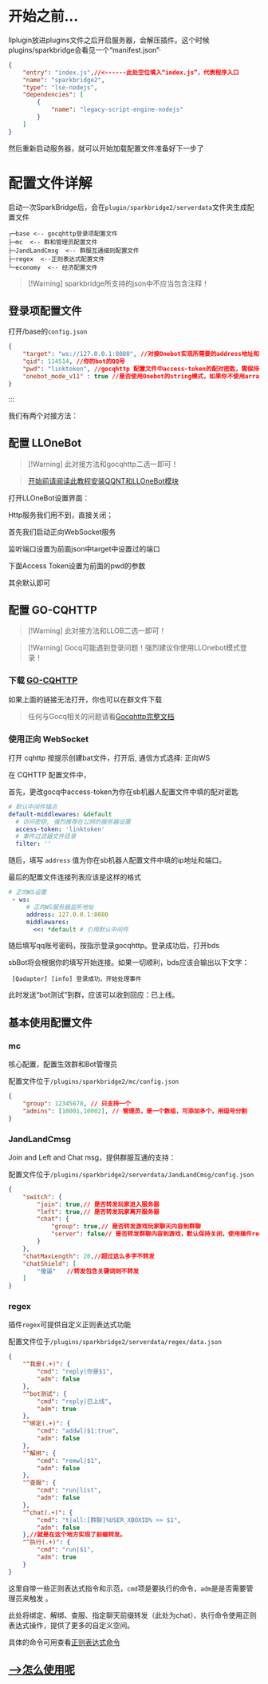 # 开始之前...

llplugin放进plugins文件之后开启服务器，会解压插件。这个时候plugins/sparkbridge会看见一个“manifest.json”·
``` json
{
    "entry": "index.js",//<------此处空位填入“index.js”，代表程序入口
    "name": "sparkbridge2",
    "type": "lse-nodejs",
    "dependencies": [
        {
            "name": "legacy-script-engine-nodejs"
        }
    ]
}
```
然后重新启动服务器，就可以开始加载配置文件准备好下一步了

# 配置文件详解

启动一次SparkBridge后，会在`plugin/sparkbridge2/serverdata`文件夹生成配置文件

``` 
┌─base <-- gocqhttp登录项配置文件
├─mc  <-- 群和管理员配置文件
├─JandLandCmsg  <-- 群服互通细则配置文件
├─regex  <--正则表达式配置文件
└─economy  <-- 经济配置文件  

```


>[!Warning] sparkbridge所支持的json中不应当包含注释！

## 登录项配置文件
打开/base的`config.json`
``` json
{
    "target": "ws://127.0.0.1:8080", //对接Onebot实现所需要的address地址和端口
    "qid": 114514, //你的bot的QQ号
    "pwd": "linktoken", //gocqhttp 配置文件中access-token的配对密匙，需保持一致，不是密码！！！
    "onebot_mode_v11" : true //是否使用Onebot的string模式，如果你不使用array，保持true即可。
}
```

:::

我们有两个对接方法：

## 配置 LLOneBot
>[!Warning] 此对接方法和gocqhttp二选一即可！

> [开始前请阅读此教程安装QQNT和LLOneBot模块](https://llonebot.github.io/zh-CN/guide/getting-started)

打开LLOneBot设置界面：

Http服务我们用不到，直接关闭；

首先我们启动正向WebSocket服务

监听端口设置为前面json中target中设置过的端口

下面Access Token设置为前面的pwd的参数

其余默认即可

## 配置 GO-CQHTTP

>[!Warning] 此对接方法和LLOB二选一即可！

>[!Warning] Gocq可能遇到登录问题！强烈建议你使用LLOnebot模式登录！

### 下载 [GO-CQHTTP](https://github.com/Mrs4s/go-cqhttp/releases)

如果上面的链接无法打开，你也可以在群文件下载

>任何与Gocq相关的问题请看[Gocqhttp完整文档](https://docs.go-cqhttp.org/)

### 使用正向 WebSocket
打开 cqhttp 按提示创建bat文件，打开后, 通信方式选择: 正向WS

在 CQHTTP 配置文件中，



首先，更改gocq中access-token为你在sb机器人配置文件中填的配对密匙
```yaml
# 默认中间件锚点
default-middlewares: &default
  # 访问密钥, 强烈推荐在公网的服务器设置
  access-token: 'linktoken'
  # 事件过滤器文件目录
  filter: ''
```

随后，填写 `address` 值为你在sb机器人配置文件中填的ip地址和端口。

最后的配置文件连接列表应该是这样的格式

```yaml
# 正向WS设置
 - ws:
     # 正向WS服务器监听地址
     address: 127.0.0.1:8080
     middlewares:
       <<: *default # 引用默认中间件

```
随后填写qq账号密码，按指示登录gocqhttp。登录成功后，打开bds

sbBot将会根据你的填写开始连接。如果一切顺利，bds应该会输出以下文字：
```
 [Qadapter] [info] 登录成功，开始处理事件
```
此时发送“bot测试”到群，应该可以收到回应：已上线。

## 基本使用配置文件

### mc

核心配置，配置生效群和Bot管理员

配置文件位于`/plugins/sparkbridge2/mc/config.json`

``` json
{
    "group": 12345678, // 只支持一个
    "admins": [10001,10002], // 管理员，是一个数组，可添加多个，用逗号分割
}
```
### JandLandCmsg

Join and Left and Chat msg，提供群服互通的支持：

配置文件位于`/plugins/sparkbridge2/serverdata/JandLandCmsg/config.json`
```json
{
    "switch": {
        "join": true,// 是否转发玩家进入服务器
        "left": true,// 是否转发玩家离开服务器
        "chat": {
            "group": true,// 是否转发游戏玩家聊天内容到群聊
            "server": false// 是否转发群聊内容到游戏，默认保持关闭，使用插件regex中的正则表达式转发聊天内容，具体看下文。
        }
    },
    "chatMaxLength": 20,//超过这么多字不转发
    "chatShield": [
        "傻逼"   //转发包含关键词则不转发
    ]
}
```


### regex

插件`regex`可提供自定义正则表达式功能

配置文件位于`/plugins/sparkbridge2/serverdata/regex/data.json`

``` json
{
    "^我是(.+)": {
        "cmd": "reply|你是$1",
        "adm": false
    },
    "^bot测试": {
        "cmd": "reply|已上线",
        "adm": true
    },
    "^绑定(.+)": {
        "cmd": "addwl|$1:true",
        "adm": false
    },
    "^解绑": {
        "cmd": "remwl|$1",
        "adm": false
    },
    "^查服": {
        "cmd": "run|list",
        "adm": false
    },
    "^chat(.+)": {
        "cmd": "t|all:[群聊]%USER_XBOXID% >> $1",
        "adm": false
    },//就是在这个地方实现了前缀转发。
    "^执行(.+)": {
        "cmd": "run|$1",
        "adm": true
    }
}
```

这里自带一些正则表达式指令和示范，`cmd`项是要执行的命令，`adm`是是否需要管理员来触发
。

此处将绑定、解绑、查服、指定聊天前缀转发（此处为chat）、执行命令使用正则表达式操作，提供了更多的自定义空间。

具体的命令可用查看[正则表达式命令](/subpages/cmd.md)

## [-->怎么使用呢](/subpages/use.md)
